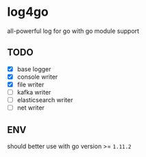 # log4go

all-powerful log for go with go module support

## TODO

- [x] base logger
- [x] console writer
- [x] file writer
- [ ] kafka writer
- [ ] elasticsearch writer
- [ ] net writer

## ENV

should better use with go version >= `1.11.2`